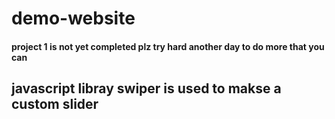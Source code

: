 # demo-website
#### project 1 is not yet completed plz try hard another day to do more that you can
## javascript libray swiper is used to makse a custom slider
